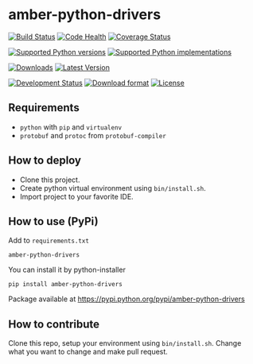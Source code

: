 amber-python-drivers
====================

[![Build Status](https://travis-ci.org/project-capo/amber-python-drivers.svg?branch=master)](https://travis-ci.org/project-capo/amber-python-drivers)
[![Code Health](https://landscape.io/github/project-capo/amber-python-drivers/master/landscape.svg?style=flat)](https://landscape.io/github/project-capo/amber-python-drivers/master)
[![Coverage Status](https://coveralls.io/repos/project-capo/amber-python-drivers/badge.svg)](https://coveralls.io/r/project-capo/amber-python-drivers)


[![Supported Python versions](https://pypip.in/py_versions/amber-python-drivers/badge.svg?style=flat)](https://pypi.python.org/pypi/amber-python-drivers/)
[![Supported Python implementations](https://pypip.in/implementation/amber-python-drivers/badge.svg?style=flat)](https://pypi.python.org/pypi/amber-python-drivers/)

[![Downloads](https://pypip.in/download/amber-python-drivers/badge.svg?style=flat)](https://pypi.python.org/pypi/amber-python-drivers/)
[![Latest Version](https://pypip.in/version/amber-python-drivers/badge.svg?style=flat)](https://pypi.python.org/pypi/amber-python-drivers/)

[![Development Status](https://pypip.in/status/amber-python-drivers/badge.svg?style=flat)](https://pypi.python.org/pypi/amber-python-drivers/)
[![Download format](https://pypip.in/format/amber-python-drivers/badge.svg?style=flat)](https://pypi.python.org/pypi/amber-python-drivers/)
[![License](https://pypip.in/license/amber-python-drivers/badge.svg?style=flat)](https://pypi.python.org/pypi/amber-python-drivers/)

Requirements
------------

* `python` with `pip` and `virtualenv`
* `protobuf` and `protoc` from `protobuf-compiler`

How to deploy
-------------

* Clone this project.
* Create python virtual environment using `bin/install.sh`.
* Import project to your favorite IDE.

How to use (PyPi)
-----------------

Add to `requirements.txt`

    amber-python-drivers

You can install it by python-installer

    pip install amber-python-drivers

Package available at https://pypi.python.org/pypi/amber-python-drivers

How to contribute
-----------------

Clone this repo, setup your environment using `bin/install.sh`. Change what you want to change and make pull request.